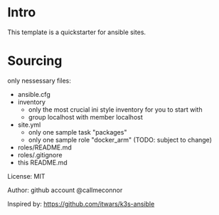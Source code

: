 # Intro

This template is a quickstarter for ansible sites.

# Sourcing

only nessessary files:

* ansible.cfg
* inventory
	* only the most crucial ini style inventory for you to start with
	* group localhost with member localhost
* site.yml
	* only one sample task "packages"
	* only one sample role "docker_arm" (TODO: subject to change)
* roles/README.md
* roles/.gitignore
* this README.md

License: MIT

Author: github account @callmeconnor

Inspired by: https://github.com/itwars/k3s-ansible
